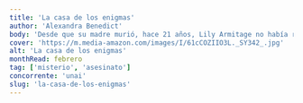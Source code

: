 ```yaml
---
title: 'La casa de los enigmas'
author: 'Alexandra Benedict'
body: 'Desde que su madre murió, hace 21 años, Lily Armitage no había regresado a la mansión familiar, hasta que recibe una invitación de su tía para volver a participar en la tradición de su familia: el juego de Navidad. ¿Cuál es el reto? Descifrar doce pistas y encontrar doce llaves junto a sus primos y parientes. Este año el premio es mucho más tentador, ya que consiste en la escritura de la casa. '
cover: 'https://m.media-amazon.com/images/I/61cCOZIIO3L._SY342_.jpg'
alt: 'La casa de los enigmas'
monthRead: febrero
tag: ['misterio', 'asesinato']
concorrente: 'unai'
slug: 'la-casa-de-los-enigmas'
---
```

